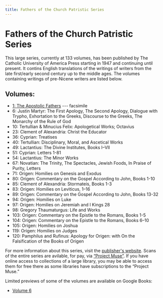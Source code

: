 ```yaml
---
title: Fathers of the Church Patristic Series
---
```


# Fathers of the Church Patristic Series

This large series, currently at 133 volumes, has been published by The Catholic University of America Press starting in 1947 and continuing until present. It contins English translations of the writings of writers from the late first/early second century up to the middle ages. The volumes containing writings of pre-Nicene writers are listed below.

## Volumes:

* [1: The Apostolic Fathers](https://archive.org/details/in.ernet.dli.2015.58476) --- facsimile
* 6: Justin Martyr: The First Apology, The Second Apology, Dialogue with Trypho, Exhortation to the Greeks, Discourse to the Greeks, The Monarchy of the Rule of God
* 10: Tertullian & Minucius Felix: Apologetical Works; Octavius
* 23: Clement of Alexandria: Christ the Educator
* 36: Cyprian: Treatises
* 40: Tertullian: Disciplinary, Moral, and Ascetical Works
* 49: Lactantius: The Divine Institutes, Books I–VII
* 51: Cyprian: Letters 1-81
* 54: Lactantius: The Minor Works
* 67: Novatian: The Trinity, The Spectacles, Jewish Foods, In Praise of Purity, Letters
* 71: Origen: Homilies on Genesis and Exodus
* 80: Origen: Commentary on the Gospel According to John, Books 1-10
* 85: Clement of Alexandria: Stormateis, Books 1-3
* 83: Origen: Homilies on Leviticus, 1–16
* 89: Origen: Commentary on the Gospel According to John, Books 13-32
* 94: Origen: Homilies on Luke
* 97: Origen: Homilies on Jeremiah and I Kings 28
* 98: Gregory Thaumaturgus: Life and Works
* 103: Origen: Commentary on the Epistle to the Romans, Books 1-5
* 104: Origen: Commentary on the Epistle to the Romans, Books 6–10
* 105: Origen: Homilies on Joshua
* 119: Origen: Homilies on Judges
* 120: Pamphilus and Rufinus: Apology for Origen: with On the Falsification of the Books of Origen

For more information about this series, visit the [publisher's website](https://www.cuapress.org/). Scans of the entire series are avilable, for pay, via [“Project Muse”](https://muse.jhu.edu). If you have online access to collections of a large library, you may be able to access them for free there as some libraries have subscriptions to the “Project Muse.”

Limited previews of some of the volumes are available on Google Books:
* [Volume 6](https://books.google.ca/books?id=BYsK3PgR97wC)
